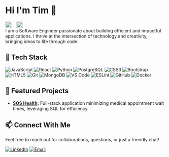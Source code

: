 # Hi  I'm Tim  👋  
<div style="display: flex; align-items: center; gap: 10px;">
    <a href="https://www.linkedin.com/in/timothy-mccormack-ii/" target="_blank" style="text-decoration: none;">
        <img src="https://upload.wikimedia.org/wikipedia/commons/c/ca/LinkedIn_logo_initials.png" alt="LinkedIn Logo" style="width: 20px; height: 20px; vertical-align: middle; margin-right: 5px;">
    </a>
    <a href="mailto:timmccormack88@gmail.com" target="_blank" style="text-decoration: none;">
        <img src="https://img.icons8.com/color/48/000000/gmail.png" alt="Gmail Logo" style="width: 20px; height: 20px; vertical-align: middle; margin-right: 5px;">
    </a>
</div>
I am a Software Engineer passionate about building efficient and impactful applications. I thrive at the intersection of technology and creativity, bringing ideas to life through code.

## 🔧 Tech Stack

![JavaScript](https://img.shields.io/badge/JAVASCRIPT-yellow?logo=javascript)
![React](https://img.shields.io/badge/REACT-blue?logo=react&logoColor=white)
![Python](https://img.shields.io/badge/PYTHON-black?logo=python) 
![PostgreSQL](https://img.shields.io/badge/POSTGRESQL-black?logo=postgresql)
![CSS3](https://img.shields.io/badge/CSS3-black?logo=css3)
![Bootstrap](https://img.shields.io/badge/BOOTSTRAP-purple?logo=bootstrap)
![HTML5](https://img.shields.io/badge/HTML5-red?logo=html5)
![Git](https://img.shields.io/badge/GIT-white?logo=git)
![MongoDB](https://img.shields.io/badge/MONGODB-green?logo=mongodb)
![VS Code](https://img.shields.io/badge/VSCODE-blue?logo=visualstudiocode)
![ESLint](https://img.shields.io/badge/ESLINT-purple?logo=eslint)
![GitHub](https://img.shields.io/badge/GITHUB-red?logo=github)
![Docker](https://img.shields.io/badge/DOCKER-orange?logo=docker)

## 🌟 Featured Projects
- **[SOS Health](https://software-oppssum-squad.gitlab.io/sos-health/):** Full-stack application minimizing medical appointment wait times, leveraging SQL for efficiency.

## 📫 Connect With Me
Feel free to reach out for collaborations, questions, or just a friendly chat!

[![LinkedIn](https://img.shields.io/badge/LinkedIn-0077B5?logo=linkedin&logoColor=white)](https://www.linkedin.com/in/timothy-mccormack-ii/)
[![Email](https://img.shields.io/badge/Email-timmccormack88@gmail.com-D14836?logo=gmail&logoColor=white)](mailto:timmccormack88@gmail.com)




<!--
**TMack88/TMack88** is a ✨ _special_ ✨ repository because its `README.md` (this file) appears on your GitHub profile.

Here are some ideas to get you started:


- 📫 

-->
